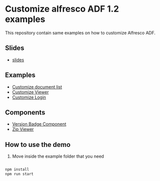 # Customize alfresco ADF 1.2 examples

This repository contain same examples on how to customize Alfresco ADF.

## Slides

- [slides](https://www.slideshare.net/EugenioRomano/adf-in-action-12)

## Examples

- [Customize document list](customize-document-list/README.md)
- [Customize Viewer](customize-viewer/README.md)
- [Customize Login](customize-login/README.md)

## Components
- [Version Badge Component](ng2-alfresco-version-badge/README.md)
- [Zip Viewer](ng2-alfresco-zip-viewer/README.md)

## How to use the demo


1.  Move inside the example folder that you need
```sh

npm install
npm run start

```
